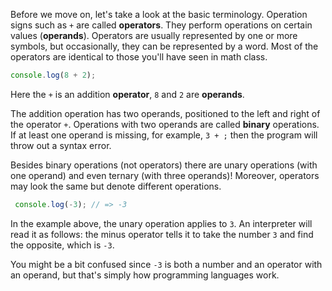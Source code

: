 Before we move on, let's take a look at the basic terminology. Operation signs such as `+` are called **operators**. They perform operations on certain values (**operands**). Operators are usually represented by one or more symbols, but occasionally, they can be represented by a word. Most of the operators are identical to those you'll have seen in math class.

```javascript
console.log(8 + 2);
```
Here the `+` is an addition **operator**, `8` and `2` are **operands**.

The addition operation has two operands, positioned to the left and right of the operator `+`. Operations with two operands are called **binary** operations. If at least one operand is missing, for example, `3 + ;` then the program will throw out a syntax error.

Besides binary operations (not operators) there are unary operations (with one operand) and even ternary (with three operands)! Moreover, operators may look the same but denote different operations.

 ```javascript
  console.log(-3); // => -3
  ```
In the example above, the unary operation applies to `3`. An interpreter will read it as follows: the minus operator tells it to take the number `3` and find the opposite, which is `-3`.

You might be a bit confused since `-3` is both a number and an operator with an operand, but that's simply how programming languages work.
